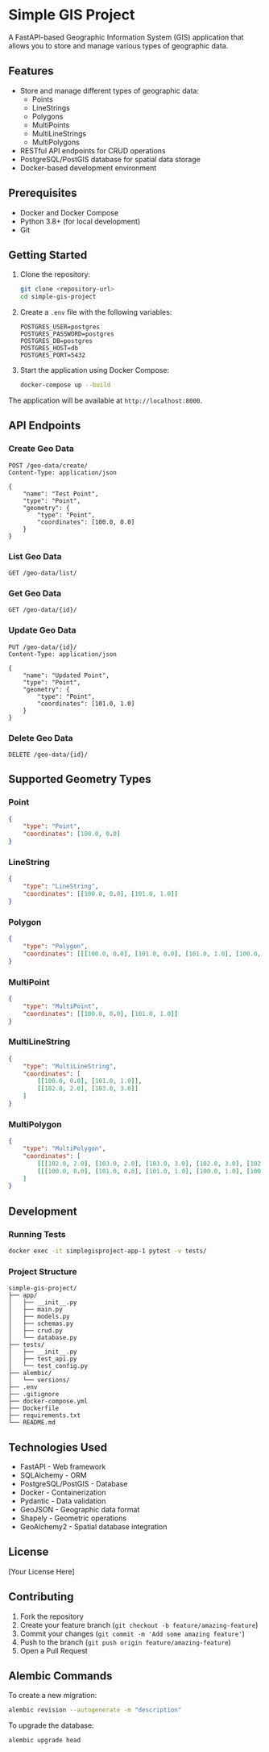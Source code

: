 # Simple GIS Project

A FastAPI-based Geographic Information System (GIS) application that allows you to store and manage various types of geographic data.

## Features

- Store and manage different types of geographic data:
  - Points
  - LineStrings
  - Polygons
  - MultiPoints
  - MultiLineStrings
  - MultiPolygons
- RESTful API endpoints for CRUD operations
- PostgreSQL/PostGIS database for spatial data storage
- Docker-based development environment

## Prerequisites

- Docker and Docker Compose
- Python 3.8+ (for local development)
- Git

## Getting Started

1. Clone the repository:
   ```bash
   git clone <repository-url>
   cd simple-gis-project
   ```

2. Create a `.env` file with the following variables:
   ```env
   POSTGRES_USER=postgres
   POSTGRES_PASSWORD=postgres
   POSTGRES_DB=postgres
   POSTGRES_HOST=db
   POSTGRES_PORT=5432
   ```

3. Start the application using Docker Compose:
   ```bash
   docker-compose up --build
   ```

The application will be available at `http://localhost:8000`.

## API Endpoints

### Create Geo Data
```http
POST /geo-data/create/
Content-Type: application/json

{
    "name": "Test Point",
    "type": "Point",
    "geometry": {
        "type": "Point",
        "coordinates": [100.0, 0.0]
    }
}
```

### List Geo Data
```http
GET /geo-data/list/
```

### Get Geo Data
```http
GET /geo-data/{id}/
```

### Update Geo Data
```http
PUT /geo-data/{id}/
Content-Type: application/json

{
    "name": "Updated Point",
    "type": "Point",
    "geometry": {
        "type": "Point",
        "coordinates": [101.0, 1.0]
    }
}
```

### Delete Geo Data
```http
DELETE /geo-data/{id}/
```

## Supported Geometry Types

### Point
```json
{
    "type": "Point",
    "coordinates": [100.0, 0.0]
}
```

### LineString
```json
{
    "type": "LineString",
    "coordinates": [[100.0, 0.0], [101.0, 1.0]]
}
```

### Polygon
```json
{
    "type": "Polygon",
    "coordinates": [[[100.0, 0.0], [101.0, 0.0], [101.0, 1.0], [100.0, 1.0], [100.0, 0.0]]]
}
```

### MultiPoint
```json
{
    "type": "MultiPoint",
    "coordinates": [[100.0, 0.0], [101.0, 1.0]]
}
```

### MultiLineString
```json
{
    "type": "MultiLineString",
    "coordinates": [
        [[100.0, 0.0], [101.0, 1.0]],
        [[102.0, 2.0], [103.0, 3.0]]
    ]
}
```

### MultiPolygon
```json
{
    "type": "MultiPolygon",
    "coordinates": [
        [[[102.0, 2.0], [103.0, 2.0], [103.0, 3.0], [102.0, 3.0], [102.0, 2.0]]],
        [[[100.0, 0.0], [101.0, 0.0], [101.0, 1.0], [100.0, 1.0], [100.0, 0.0]]]
    ]
}
```

## Development

### Running Tests
```bash
docker exec -it simplegisproject-app-1 pytest -v tests/
```

### Project Structure
```
simple-gis-project/
├── app/
│   ├── __init__.py
│   ├── main.py
│   ├── models.py
│   ├── schemas.py
│   ├── crud.py
│   └── database.py
├── tests/
│   ├── __init__.py
│   ├── test_api.py
│   └── test_config.py
├── alembic/
│   └── versions/
├── .env
├── .gitignore
├── docker-compose.yml
├── Dockerfile
├── requirements.txt
└── README.md
```

## Technologies Used

- FastAPI - Web framework
- SQLAlchemy - ORM
- PostgreSQL/PostGIS - Database
- Docker - Containerization
- Pydantic - Data validation
- GeoJSON - Geographic data format
- Shapely - Geometric operations
- GeoAlchemy2 - Spatial database integration

## License

[Your License Here]

## Contributing

1. Fork the repository
2. Create your feature branch (`git checkout -b feature/amazing-feature`)
3. Commit your changes (`git commit -m 'Add some amazing feature'`)
4. Push to the branch (`git push origin feature/amazing-feature`)
5. Open a Pull Request 

## Alembic Commands

To create a new migration:
```bash
alembic revision --autogenerate -m "description"
```

To upgrade the database:
```bash
alembic upgrade head
``` 